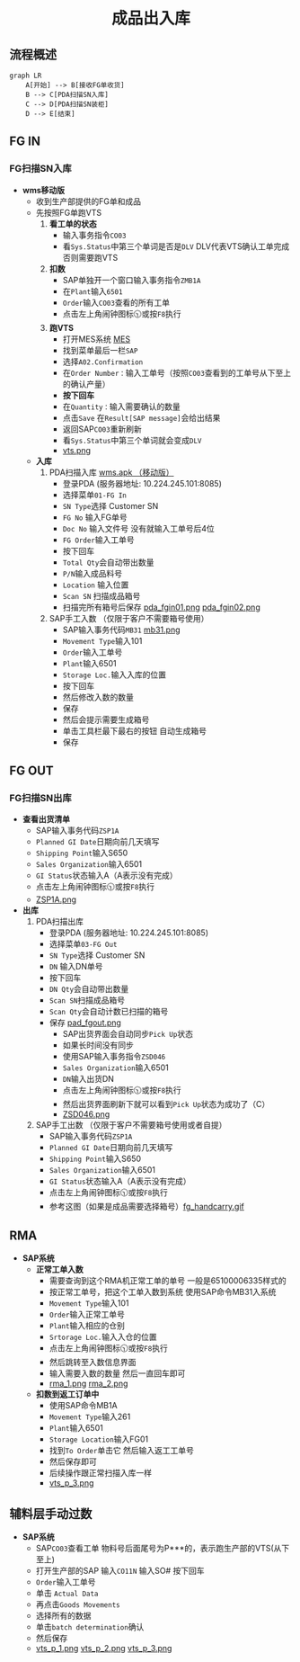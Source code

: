 <div style="text-align: center;"> <h1> 成品出入库</h1> </div>

## 流程概述
```mermaid
graph LR
    A[开始] --> B[接收FG单收货]
    B --> C[PDA扫描SN入库]
    C --> D[PDA扫描SN装柜]
    D --> E[结束]
```
## FG IN
### FG扫描SN入库
* **wms移动版**
    - 收到生产部提供的FG单和成品
    - 先按照FG单跑VTS
        1. **看工单的状态**
            - 输入事务指令`CO03`
            - 看`Sys.Status`中第三个单词是否是`DLV` DLV代表VTS确认工单完成否则需要跑VTS
        2. **扣数**
            - SAP单独开一个窗口输入事务指令`ZMB1A`
            - 在`Plant`输入`6501`
            - `Order`输入`CO03`查看的所有工单
            - 点击左上角闹钟图标🕥或按`F8`执行
        3. **跑VTS**
            - 打开MES系统 [MES](http://10.224.245.101:8080/Index.aspx#)
            - 找到菜单最后一栏`SAP`
            - 选择`A02.Confirmation`
            - 在`Order Number：`输入工单号（按照`CO03`查看到的工单号从下至上的确认产量）
            - **按下回车**
            - 在`Quantity：`输入需要确认的数量
            - 点击`Save` 在`Result[SAP message]`会给出结果
            - 返回SAP`CO03`重新刷新 
            - 看`Sys.Status`中第三个单词就会变成`DLV`
            - [vts.png](https://github.com/dlelyw/VTX_6501/blob/main/files/png/vts.png)
    - **入库**
        1. PDA扫描入库  [wms.apk （移动版）](https://github.com/dlelyw/VTX_6501/blob/main/files/apps/wms_release_1.3.7.apk)
            - 登录PDA (服务器地址: 10.224.245.101:8085)
            - 选择菜单`01-FG In`
            - `SN Type`选择 Customer SN
            - `FG No` 输入FG单号
            - `Doc No` 输入文件号 没有就输入工单号后4位
            - `FG Order`输入工单号
            - 按下回车
            - `Total Qty`会自动带出数量
            - `P/N`输入成品料号
            - `Location` 输入位置
            - `Scan SN` 扫描成品箱号
            - 扫描完所有箱号后保存 [pda_fgin01.png](https://github.com/dlelyw/VTX_6501/blob/main/files/png/pda_fgin01.png) [pda_fgin02.png](https://github.com/dlelyw/VTX_6501/blob/main/files/png/pda_fgin02.png)
        2. SAP手工入数 （仅限于客户不需要箱号使用）
            * SAP输入事务代码`MB31`  [mb31.png](https://github.com/dlelyw/VTX_6501/blob/main/files/png/mb31.png)
            * `Movement Type`输入101
            * `Order`输入工单号
            * `Plant`输入6501
            * `Storage Loc.`输入入库的位置 
            * 按下回车
            * 然后修改入数的数量
            * 保存
            * 然后会提示需要生成箱号
            * 单击工具栏最下最右的按钮 自动生成箱号
            * 保存

## FG OUT
### FG扫描SN出库
* **查看出货清单**
    * SAP输入事务代码`ZSP1A`
    * `Planned GI Date`日期向前几天填写
    * `Shipping Point`输入S650
    * `Sales Organization`输入6501
    * `GI Status`状态输入A（A表示没有完成）
    * 点击左上角闹钟图标🕥或按`F8`执行
    * [ZSP1A.png](https://github.com/dlelyw/VTX_6501/blob/main/files/png/ZSP1A.png)
* **出库**
    1. PDA扫描出库
        * 登录PDA (服务器地址: 10.224.245.101:8085)
        * 选择菜单`03-FG Out`
        * `SN Type`选择 Customer SN
        * `DN` 输入DN单号
        * 按下回车
        * `DN Qty`会自动带出数量
        * `Scan SN`扫描成品箱号
        * `Scan Qty`会自动计数已扫描的箱号
        * 保存 [pad_fgout.png](https://github.com/dlelyw/VTX_6501/blob/main/files/png/pad_fgout.png)
             * SAP出货界面会自动同步`Pick Up`状态
             * 如果长时间没有同步
             * 使用SAP输入事务指令`ZSD046`
             * `Sales Organization`输入6501
             * `DN`输入出货DN
             * 点击左上角闹钟图标🕥或按`F8`执行
             * 然后出货界面刷新下就可以看到`Pick Up`状态为成功了（C）
             * [ZSD046.png](https://github.com/dlelyw/VTX_6501/blob/main/files/png/ZSD046.png)
    2. SAP手工出数 （仅限于客户不需要箱号使用或者自提）
       * SAP输入事务代码`ZSP1A`
       * `Planned GI Date`日期向前几天填写
       * `Shipping Point`输入S650
       * `Sales Organization`输入6501
       * `GI Status`状态输入A（A表示没有完成）
       * 点击左上角闹钟图标🕥或按`F8`执行
       * 参考这图（如果是成品需要选择箱号）[fg_handcarry.gif](https://github.com/dlelyw/VTX_6501/blob/main/files/gif/fg_handcarry.gif)



## RMA
* **SAP系统**
    * **正常工单入数**
        * 需要查询到这个RMA机正常工单的单号 一般是65100006335样式的 
        * 按正常工单号，把这个工单入数到系统 使用SAP命令MB31入系统 
        * `Movement Type`输入101
        * `Order`输入正常工单号
        * `Plant`输入相应的仓别
        * `Srtorage Loc.`输入入仓的位置
        * 点击左上角闹钟图标🕥或按`F8`执行
        * 然后跳转至入数信息界面
        * 输入需要入数的数量 然后一直回车即可
        * [rma_1.png](https://github.com/dlelyw/VTX_6501/blob/main/files/png/rma_1.png) [rma_2.png](https://github.com/dlelyw/VTX_6501/blob/main/files/png/rma_2.png)
    * **扣数到返工订单中**
        * 使用SAP命令MB1A
        * `Movement Type`输入261
        * `Plant`输入6501
        * `Storage Location`输入FG01
        * 找到`To Order`单击它 然后输入返工工单号 
        * 然后保存即可
        * 后续操作跟正常扫描入库一样
        * [vts_p_3.png](https://github.com/dlelyw/VTX_6501/blob/main/files/png/vts_p_3.png)

## 辅料层手动过数
* **SAP系统**
    * SAP`CO03`查看工单 物料号后面尾号为P***的，表示跑生产部的VTS(从下至上)
    * 打开生产部的SAP 输入`CO11N` 输入SO# 按下回车 
    * `Order`输入工单号
    * 单击 `Actual Data` 
    * 再点击`Goods Movements`
    * 选择所有的数据
    * 单击`batch determination`确认
    * 然后保存
    * [vts_p_1.png](https://github.com/dlelyw/VTX_6501/blob/main/files/png/vts_p_1.png) [vts_p_2.png](https://github.com/dlelyw/VTX_6501/blob/main/files/png/vts_p_2.png) [vts_p_3.png](https://github.com/dlelyw/VTX_6501/blob/main/files/png/vts_p_3.png)